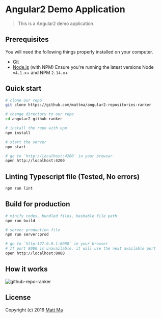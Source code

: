 # Angular2 Demo Application

> This is a Angular2 demo application.

## Prerequisites

You will need the following things properly installed on your computer.

* [Git](http://git-scm.com/)
* [Node.js](http://nodejs.org/) (with NPM) 
    Ensure you're running the latest versions Node `v4.1.x`+ and NPM `2.14.x`+

## Quick start

```bash
# clone our repo
git clone https://github.com/mattma/angular2-repositories-ranker

# change directory to our repo
cd angular2-github-ranker

# install the repo with npm
npm install

# start the server
npm start

# go to `http://localhost:4200` in your browser
open http://localhost:4200
```

## Linting Typescript file (Tested, No errors)

```bash
npm run lint
```

## Build for production

```bash
# minify codes, bundled files, hashable file path
npm run build

# server production file
npm run server:prod

# go to `http:127.0.0.1:8080` in your browser
# If port 8080 is unavailable, it will use the next available port
open http://localhost:8080
```

## How it works

![github-repo-ranker](https://cloud.githubusercontent.com/assets/1148428/13168758/ad3977ea-d694-11e5-8c55-bde69a504e04.gif)

## License

Copyright (c) 2016 [Matt Ma](http://mattmadesign.com)